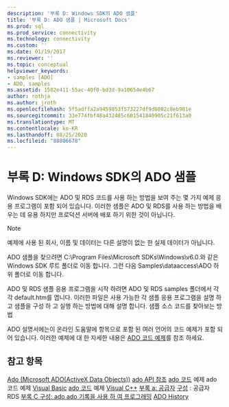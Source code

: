 ```yaml
---
description: '부록 D: Windows SDK의 ADO 샘플'
title: '부록 D: ADO 샘플 | Microsoft Docs'
ms.prod: sql
ms.prod_service: connectivity
ms.technology: connectivity
ms.custom: ''
ms.date: 01/19/2017
ms.reviewer: ''
ms.topic: conceptual
helpviewer_keywords:
- samples [ADO]
- ADO, samples
ms.assetid: 1582e411-55ac-40f0-bd3d-9a10654e4b67
author: rothja
ms.author: jroth
ms.openlocfilehash: 5f5adffa2a9459853f573227df9d6082c8eb981e
ms.sourcegitcommit: 33e774fbf48a432485c601541840905c21f613a0
ms.translationtype: MT
ms.contentlocale: ko-KR
ms.lasthandoff: 08/25/2020
ms.locfileid: "88806678"
---
```

# <a name="appendix-d-ado-samples-in-the-windows-sdk"></a>부록 D: Windows SDK의 ADO 샘플
Windows SDK에는 ADO 및 RDS 코드를 사용 하는 방법을 보여 주는 몇 가지 예제 응용 프로그램이 포함 되어 있습니다. 이러한 샘플은 ADO 및 RDS를 사용 하는 방법을 배우는 데 유용 하지만 프로덕션 서버에 배포 하기 위한 것이 아닙니다.

> [!NOTE]
>  예제에 사용 된 회사, 이름 및 데이터는 다른 설명이 없는 한 실제 데이터가 아닙니다.

 ADO 샘플을 찾으려면 C:\Program Files\Microsoft SDKs\Windows\v6.0.와 같은 Windows SDK 루트 폴더로 이동 합니다. 그런 다음 Samples\dataaccess\ADO 하위 폴더로 이동 합니다.

 ADO 및 RDS 샘플 응용 프로그램을 시작 하려면 ADO 및 RDS samples 폴더에서 각각 default.htm를 엽니다. 이러한 파일은 사용 가능한 각 샘플 응용 프로그램을 설명 하 고 샘플을 구성 하 고 실행 하는 방법에 대해 설명 합니다. 샘플 소스 코드를 찾아보는 방법

 ADO 설명서에는이 온라인 도움말에 항목으로 포함 된 여러 언어의 코드 예제가 포함 되어 있습니다. 이러한 예제에 대 한 자세한 내용은 [ADO 코드 예제](../../reference/ado-api/ado-code-examples.md)를 참조 하세요.

## <a name="see-also"></a>참고 항목
 [Ado (Microsoft ADO(ActiveX Data Objects))](../../microsoft-activex-data-objects-ado.md) [ado API 참조](../../reference/ado-api/ado-api-reference.md) [ado 코드](../../reference/ado-api/ado-code-examples.md) 예제 ado 코드 예제 [Visual Basic](../../reference/ado-api/ado-code-examples-in-visual-basic.md) [ado 코드](../../reference/ado-api/ado-code-examples-vbscript.md) 예제 [Visual C++](../../reference/ado-api/ado-code-examples-in-visual-c.md) [부록 a: 공급자](./appendix-a-providers.md) [구성](../remote-data-service/configuring-rds.md) : 공급자 RDS [부록 C 구성: ado ado 기록을 사용 하 여 프로그래밍](./appendix-c-programming-with-ado.md) [ADO History](../ado-history.md)